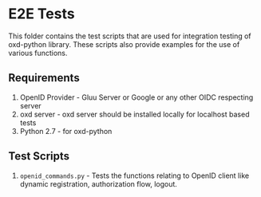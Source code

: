 # E2E Tests

This folder contains the test scripts that are used for integration testing of 
oxd-python library. These scripts also provide examples for the use of various
functions.

## Requirements

1. OpenID Provider - Gluu Server or Google or any other OIDC respecting server
2. oxd server - oxd server should be installed locally for localhost based tests
3. Python 2.7 - for oxd-python

## Test Scripts

1. `openid_commands.py` - Tests the functions relating to OpenID client like
    dynamic registration, authorization flow, logout.
